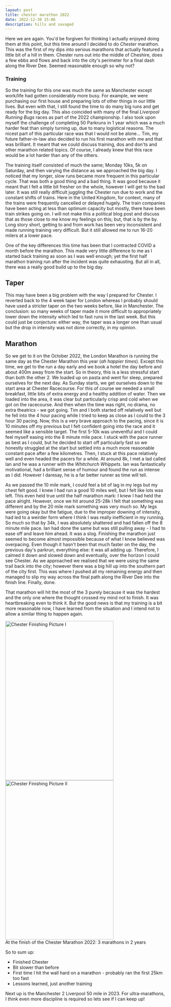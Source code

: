 ```yaml
---
layout: post
title: chester marathon 2022
date: 2022-12-30 15:06
description: hills and savaged
---
```

Here we are again. You'd be forgiven for thinking I actually enjoyed doing them at this point, but this time around I decided to do _Chester_ marathon. This was the first of my dips into serious marathons that actually featured a little bit of a hill in them. Chester runs out into the middle of Cheshire, does a few ebbs and flows and back into the city's perimeter for a final dash along the River Dee. Seemed reasonable enough so why not?

### Training
So the training for this one was much the same as Manchester except work/life had gotten considerably more busy. For example, we were purchasing our first house and preparing lots of other things in our little lives. But even with that, I still found the time to do many big runs and get ready for the big day. This also coincided with many of the final _Liverpool Running Bugs_ races as part of the 2022 championship. I also took upon myself the challenge of completing 50 Parkruns in 1 year which was a much harder feat than simply turning up, due to many logistical reasons. The nicest part of this particular race was that I would not be alone... Tim, my future father-in-law also decided to run his first marathon with me and that was brilliant. It meant that we could discuss training, dos and don'ts and other marathon related topics. Of course, I already knew that this race would be a lot harder than any of the others.

The training itself consisted of much the same; Monday 10ks, 5k on Saturday, and then varying the distance as we approached the big day. I noticed that my longer, slow runs became more frequent in this particular cycle. That was both a good thing and a bad thing. It was good because it meant that I felt a little bit fresher on the whole, however I will get to the bad later. It was still really difficult juggling the Chester run due to work and the constant shifts of trains. Here in the United Kingdom, for context, many of the trains were frequently cancelled or delayed hugely. The train companies have been acting at less than optimum capacity but mostly, there have been train strikes going on. I will not make this a political blog post and discuss that as those close to me know my feelings on this; but, that is by the by. Long story short, getting to and from work has been very inconsistent and made running training very difficult. But it still allowed me to run 16-20 milers at a lower pace.

One of the key differences this time has been that I contracted COVID a month before the marathon. This made very little difference to me as I started back training as soon as I was well enough; yet the first half marathon training run after the incident was quite exhausting. But all in all, there was a really good build up to the big day.

## Taper
This may have been a big problem with the way I prepared for Chester. I reverted back to the 4 week taper for London whereas I probably should have used a stricter taper on the two weeks before, like in Manchester. The conclusion: so many weeks of taper made it more difficult to appropriately lower down the intensity which led to fast runs in the last week. But this could just be conjecture: either way, the taper was a longer one than usual but the drop in intensity was not done correctly, in my opinion.

## Marathon
So we get to it on the October 2022, the London Marathon is running the same day as the Chester Marathon this year (_ah happier times_). Except this time, we get to the run a day early and we book a hotel the day before and about 400m away from the start. So in theory, this is a less stressful start than both the other 2. We loaded up on pasta and went for sleep, prepared ourselves for the next day. As Sunday starts, we get ourselves down to the start area at Chester Racecourse. For this of course we needed a small breakfast, little bits of extra energy and a healthy addition of water. Then we loaded into the area, it was clear but particularly crisp and cold when we got on the racecourse. And then when the time was right, no drama, no extra theatrics - we got going. Tim and I both started off relatively well but he fell into the 4 hour pacing while I tried to keep as close as I could to the 3 hour 30 pacing. Now, this is a very brave approach to the pacing, since it is 10 minutes off my previous but I felt confident going into the race and it seemed like a sensible target. The first 5-10k was uneventful and I could feel myself easing into the 8 minute mile pace. I stuck with the pace runner as best as I could, but he decided to start off particularly fast so we honestly struggled at the start but settled into a much more reasonable constant pace after a few kilometres. Then, I stuck at this pace relatively well and even headed the pacers for a while. At around 8k, I met a lad called Ian and he was a runner with the _Whitchurch Whippets_. Ian was fantastically motivational, had a brilliant sense of humour and found the run as intense as I did. However I daresay, he is a far better runner as time will tell.

As we passed the 10 mile mark, I could feel a bit of lag in my legs but my chest felt good. I knew I had run a good 10 miles well, but I felt like lots was left. This even held true until the half marathon mark: I knew I had held the pace alright. However, once we hit around 25-28k I felt that something was different and by the 20 mile mark something was very much so. My legs were going okay but the fatigue, due to the improper downing of intensity, had led to a weirder form where I think I was really inefficient in my running. So much so that by 34k, I was absolutely shattered and had fallen off the 8 minute mile pace. Ian had done the same but was still pulling away - I had to ease off and leave him ahead. It was a slog. Finishing the marathon just seemed to become almost impossible because of what I know believed was overpacing. Even though it hasn't been that much faster on the day, the previous day's parkrun, everything else: it was all adding up. Therefore, I calmed it down and slowed down and eventually, over the horizon I could see Chester. As we approached we realised that we were using the same trail back into the city; however there was a big hill up into the southern part of the city first. This was where I pushed all my remaining energy and then managed to slip my way across the final path along the River Dee into the finish line. Finally, done.

That marathon will hit the most of the 3 purely because it was the hardest and the only one where the thought crossed my mind not to finish. It was heartbreaking even to think it. But the good news is that my training is a bit more reasonable now, I have learned from the situation and I intend not to allow a similar thing to happen again.

<div class="row mt-3">
    <div class="col-sm mt-3 mt-md-0">
        <img height='500' width='340' class="img-fluid rounded" title="Chester Finishing Picture I" src="{{ site.baseurl }}/assets/img/chesterA.jpg">
    </div>
    <div class="col-sm mt-3 mt-md-0">
        <img height='500' width='340' class="img-fluid rounded" title="Chester Finishing Picture II" src="{{ site.baseurl }}/assets/img/chesterB.jpg">
    </div>
</div>
<div class="caption">
At the finish of the Chester Marathon 2022: 3 marathons in 2 years
</div>

So to sum up:

 - Finished Chester
 - Bit slower than before
 - First time I hit the wall hard on a marathon - probably ran the first 25km too fast
 - Lessons learned, just another training

 Next up is the Manchester 2 Liverpool 50 mile in 2023. For ultra-marathons, I think even more discipline is required so lets see if I can keep up!
